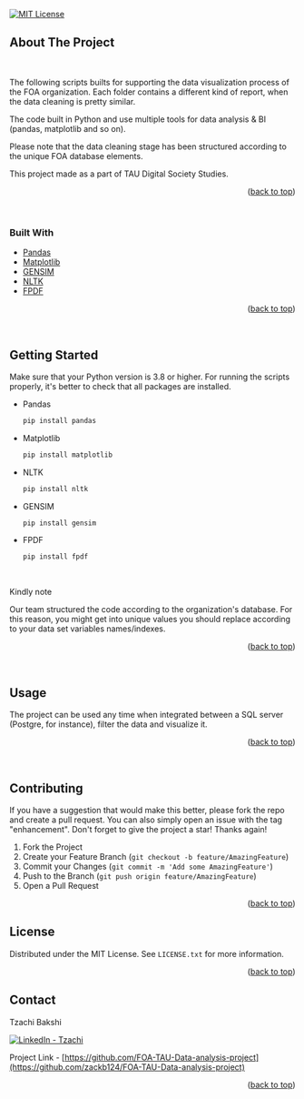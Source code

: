 <div id="top"></div>
<!--
*** Thanks for checking out the Best-README-Template. If you have a suggestion
*** that would make this better, please fork the repo and create a pull request
*** or simply open an issue with the tag "enhancement".
*** Don't forget to give the project a star!
*** Thanks again! Now go create something AMAZING! :D
-->



<!-- PROJECT SHIELDS -->
<!--
*** I'm using markdown "reference style" links for readability.
*** Reference links are enclosed in brackets [ ] instead of parentheses ( ).
*** See the bottom of this document for the declaration of the reference variables
*** for contributors-url, forks-url, etc. This is an optional, concise syntax you may use.
*** https://www.markdownguide.org/basic-syntax/#reference-style-links
-->

[![MIT License][license-shield]][license-url]
<!--
[![LinkedIn - Tzachi][linkedin-shield]][linkedin-url]
-->






<!-- ABOUT THE PROJECT -->
## About The Project

&nbsp; 

<div align="left">
  
The following scripts builts for supporting the data visualization process of the FOA organization. Each folder contains a different kind of report, when the data cleaning is pretty similar. 

The code built in Python and use multiple tools for data analysis & BI (pandas, matplotlib and so on).

Please note that the data cleaning stage has been structured according to the unique FOA database elements.

This project made as a part of TAU Digital Society Studies.

<p align="right">(<a href="#top">back to top</a>)</p>


&nbsp; 

<div align="left">
  
 
### Built With


* [Pandas](https://pandas.pydata.org/docs/user_guide/index.html#user-guide)
* [Matplotlib](https://matplotlib.org/)
* [GENSIM](https://radimrehurek.com/gensim/)
* [NLTK](https://www.nltk.org/#)
* [FPDF](https://pyfpdf.readthedocs.io/en/latest/)  
  
  


<p align="right">(<a href="#top">back to top</a>)</p>

&nbsp; 

<div align="left">

<!-- GETTING STARTED -->
## Getting Started

Make sure that your Python version is 3.8 or higher. For running the scripts properly, it's better to check that all packages are installed.
  

* Pandas
  ```sh
  pip install pandas
  ```

 
* Matplotlib
  ```sh
  pip install matplotlib
  ``` 
  

* NLTK
  ```sh
  pip install nltk
  ```
  

* GENSIM
  ```sh
  pip install gensim
  ```  
* FPDF
  ```sh
  pip install fpdf
  ```    
&nbsp; 
  
<p <b>Kindly note</b></p>
 
Our team structured the code according to the organization's database. For this reason, you might get into unique values you should replace according to your data set variables names/indexes. 
  
<p align="right">(<a href="#top">back to top</a>)</p>

&nbsp; 

<div align="left">

<!-- USAGE EXAMPLES -->
## Usage

The project can be used any time when integrated between a SQL server (Postgre, for instance), filter the data and visualize it.



<p align="right">(<a href="#top">back to top</a>)</p>


&nbsp; 

<div align="left">

<!-- CONTRIBUTING -->
## Contributing


If you have a suggestion that would make this better, please fork the repo and create a pull request. You can also simply open an issue with the tag "enhancement".
Don't forget to give the project a star! Thanks again!

1. Fork the Project
2. Create your Feature Branch (`git checkout -b feature/AmazingFeature`)
3. Commit your Changes (`git commit -m 'Add some AmazingFeature'`)
4. Push to the Branch (`git push origin feature/AmazingFeature`)
5. Open a Pull Request

<p align="right">(<a href="#top">back to top</a>)</p>



<!-- LICENSE -->
## License

Distributed under the MIT License. See `LICENSE.txt` for more information.

<p align="right">(<a href="#top">back to top</a>)</p>



<!-- CONTACT -->
## Contact

Tzachi Bakshi 
  
[![LinkedIn - Tzachi][linkedin-shield]][linkedin-url]

Project Link - [https://github.com/FOA-TAU-Data-analysis-project](https://github.com/zackb124/FOA-TAU-Data-analysis-project)

<p align="right">(<a href="#top">back to top</a>)</p>



<!-- ACKNOWLEDGMENTS 
## Acknowledgments
Use this space to list resources you find helpful and would like to give credit to. I've included a few of my favorites to kick things off!
* [Choose an Open Source License](https://choosealicense.com)
* [GitHub Emoji Cheat Sheet](https://www.webpagefx.com/tools/emoji-cheat-sheet)
* [Malven's Flexbox Cheatsheet](https://flexbox.malven.co/)
* [Malven's Grid Cheatsheet](https://grid.malven.co/)
* [Img Shields](https://shields.io)
* [GitHub Pages](https://pages.github.com)
* [Font Awesome](https://fontawesome.com)
* [React Icons](https://react-icons.github.io/react-icons/search)
<p align="right">(<a href="#top">back to top</a>)</p>
-->


<!-- MARKDOWN LINKS & IMAGES -->
<!-- https://www.markdownguide.org/basic-syntax/#reference-style-links -->
[contributors-shield]: https://img.shields.io/github/contributors/othneildrew/Best-README-Template.svg?style=for-the-badge
[contributors-url]: https://github.com/othneildrew/Best-README-Template/graphs/contributors
[forks-shield]: https://img.shields.io/github/forks/othneildrew/Best-README-Template.svg?style=for-the-badge
[forks-url]: https://github.com/othneildrew/Best-README-Template/network/members
[stars-shield]: https://img.shields.io/github/stars/othneildrew/Best-README-Template.svg?style=for-the-badge
[stars-url]: https://github.com/othneildrew/Best-README-Template/stargazers
[issues-shield]: https://img.shields.io/github/issues/othneildrew/Best-README-Template.svg?style=for-the-badge
[issues-url]: https://github.com/othneildrew/Best-README-Template/issues
[license-shield]: https://img.shields.io/github/license/othneildrew/Best-README-Template.svg?style=for-the-badge
[license-url]: https://github.com/othneildrew/Best-README-Template/blob/master/LICENSE.txt
[linkedin-shield]: https://img.shields.io/badge/-LinkedIn-black.svg?style=for-the-badge&logo=linkedin&colorB=555
[linkedin-url]: https://www.linkedin.com/in/tzachi-bakshi/
[product-screenshot]: images/screenshot.png
